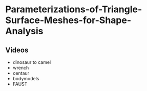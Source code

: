 # Parameterizations-of-Triangle-Surface-Meshes-for-Shape-Analysis

## Videos
* dinosaur to camel
* wrench
* centaur
* bodymodels
* FAUST
